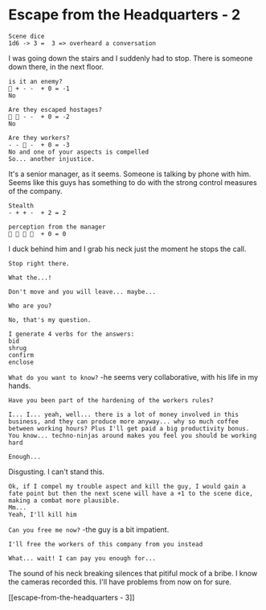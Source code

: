 # Escape from the Headquarters - 2

```
Scene dice
1d6 -> 3 =  3 => overheard a conversation
```

I was going down the stairs and I suddenly had to stop. There is someone down there, in the next floor.

```
is it an enemy?
͸ + - -  + 0 = -1
No
```

```
Are they escaped hostages?
͸ ͸ - -  + 0 = -2
No
```

```
Are they workers?
- - ͸ -  + 0 = -3
No and one of your aspects is compelled
So... another injustice.
```

It's a senior manager, as it seems. Someone is talking by phone with him. Seems like this guys has something to do with the strong control measures of the company.

```
Stealth
- + + -  + 2 = 2
```

```
perception from the manager
͸ ͸ ͸ ͸  + 0 = 0
```

I duck behind him and I grab his neck just the moment he stops the call.

`Stop right there.`

`What the...!`

`Don't move and you will leave... maybe...`

`Who are you?`

`No, that's my question.`

```
I generate 4 verbs for the answers:
bid
shrug
confirm
enclose
```

`What do you want to know?` -he seems very collaborative, with his life in my hands.

`Have you been part of the hardening of the workers rules?`

`I... I... yeah, well... there is a lot of money involved in this business, and they can produce more anyway... why so much coffee between working hours? Plus I'll get paid a big productivity bonus. You know... techno-ninjas around makes you feel you should be working hard`

`Enough...`

Disgusting. I can't stand this.

```
Ok, if I compel my trouble aspect and kill the guy, I would gain a fate point but then the next scene will have a +1 to the scene dice, making a combat more plausible.
Mm...
Yeah, I'll kill him
```

`Can you free me now?` -the guy is a bit impatient.

`I'll free the workers of this company from you instead`

`What... wait! I can pay you enough for...`

The sound of his neck breaking silences that pitiful mock of a bribe. I know the cameras recorded this. I'll have problems from now on for sure.

[[escape-from-the-headquarters - 3]]
